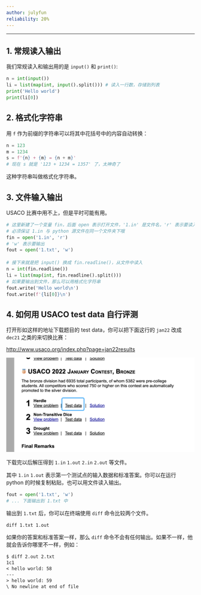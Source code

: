 ```yaml
---
author: julyfun
reliability: 20%
---
```

****
## 1. 常规读入输出

我们常规读入和输出用的是 `input()` 和 `print()`:

```py
n = int(input())
li = list(map(int, input().split())) # 读入一行数，存储到列表
print('Hello world')
print(li[0])
```

## 2. 格式化字符串

用 `f` 作为前缀的字符串可以将其中花括号中的内容自动转换：

```py
n = 123
m = 1234
s = f'{n} + {m} = {n + m}'
# 现在 s 就是 '123 + 1234 = 1357' 了，太神奇了
```

这种字符串叫做格式化字符串。

## 3. 文件输入输出

USACO 比赛中用不上，但是平时可能有用。

```py
# 这里新建了一个变量 fin，后面 open 表示打开文件，'1.in' 是文件名，'r' 表示要读入
# 必须保证 1.in 与 python 源文件在同一个文件夹下哦
fin = open('1.in', 'r')
# 'w' 表示要输出
fout = open('1.txt', 'w')

# 接下来就是把 input() 换成 fin.readline()，从文件中读入
n = int(fin.readline())
li = list(map(int, fin.readline().split()))
# 如果要输出到文件，那么可以用格式化字符串 
fout.write('Hello world\n')
fout.write(f'{li[0]}\n')
```

## 4. 如何用 USACO test data 自行评测

打开形如这样的地址下载题目的 test data，你可以把下面这行的 `jan22` 改成 `dec21` 之类的来切换比赛：

http://www.usaco.org/index.php?page=jan22results

![](assets/WechatIMG6.png)

下载完以后解压得到 `1.in` `1.out` `2.in` `2.out` 等文件。

其中 `1.in` `1.out` 表示第一个测试点的输入数据和标准答案。你可以在运行 python 的时候复制粘贴，也可以用文件读入输出。

```py
fout = open('1.txt', 'w')
# ... 下面输出到 1.txt 中
```

输出到 `1.txt` 后，你可以在终端使用 `diff` 命令比较两个文件。

```
diff 1.txt 1.out
```

如果你的答案和标准答案一样，那么 `diff` 命令不会有任何输出。如果不一样，他就会告诉你哪里不一样，例如：

```
$ diff 2.out 2.txt
1c1
< hello world: 58
---
> hello world: 59
\ No newline at end of file
```

